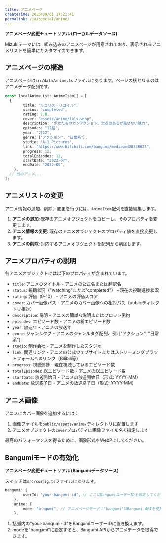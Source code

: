 ```yaml
---
title: アニメページ
createTime: 2025/09/01 17:21:41
permalink: /ja/special/anime/
---
```


**アニメページ変更チュートリアル (ローカルデータソース)**

Mizukiテーマには、組み込みのアニメページが用意されており、表示されるアニメリストを簡単にカスタマイズできます。

## アニメページの構造

アニメページは`src/data/anime.ts`ファイルにあります。ページの核となるのはアニメデータ配列です。

```typescript
const localAnimeList: AnimeItem[] = [
  {
		title: "リコリス・リコイル",
		status: "completed",
		rating: 9.8,
		cover: "assets/anime/lkls.webp",
		description: "少女たちのガンアクション、欠点はあるが隠せない魅力",
		episodes: "12話",
		year: "2022",
		genre: ["アクション", "日常系"],
		studio: "A-1 Pictures",
		link: "https://www.bilibili.com/bangumi/media/md28338623",
		progress: 12,
		totalEpisodes: 12,
		startDate: "2022-07",
		endDate: "2022-09",
	},
  // 他のアニメ...
];
```

## アニメリストの変更

アニメ情報の追加、削除、変更を行うには、`AnimeItem`配列を直接編集します。

1. **アニメの追加**: 既存のアニメオブジェクトをコピーし、そのプロパティを変更します。
2. **アニメ情報の変更**: 既存のアニメオブジェクトのプロパティ値を直接変更します。
3. **アニメの削除**: 対応するアニメオブジェクトを配列から削除します。

## アニメプロパティの説明

各アニメオブジェクトには以下のプロパティが含まれています。

- `title`: アニメのタイトル - アニメの公式名または翻訳名
- `status`: 視聴状況（"watching"または"completed"） - 現在の視聴進捗状況
- `rating`: 評価（0-10） - アニメの評価スコア
- `cover`: カバー画像パス - アニメのカバー画像への相対パス（publicディレクトリ相対）
- `description`: 説明 - アニメの簡単な説明またはプロット要約
- `episodes`: エピソード数 - アニメの総エピソード数
- `year`: 放送年 - アニメの放送年
- `genre`: ジャンルタグ - アニメのジャンルタグ配列、例: ["アクション", "日常系"]
- `studio`: 制作会社 - アニメを制作したスタジオ
- `link`: 関連リンク - アニメの公式ウェブサイトまたはストリーミングプラットフォームへのリンク（Bilibili等）
- `progress`: 視聴進捗 - 現在視聴しているエピソード数
- `totalEpisodes`: 総エピソード数 - アニメの総エピソード数
- `startDate`: 放送開始日 - アニメの放送開始日（形式: YYYY-MM）
- `endDate`: 放送終了日 - アニメの放送終了日（形式: YYYY-MM）

## アニメ画像

アニメにカバー画像を追加するには：

1. 画像ファイルを`public/assets/anime/`ディレクトリに配置します
2. アニメオブジェクトの`cover`プロパティに画像ファイル名を指定します

最高のパフォーマンスを得るために、画像形式をWebPにしてください。




## Bangumiモードの有効化

**アニメページ変更チュートリアル (Bangumiデータソース)**

スイッチは`src/config.ts`ファイルにあります。
```typescript
bangumi: {
		userId: "your-bangumi-id", // ここにBangumiユーザーIDを設定してください。テスト用に"sai"を設定できます
	},
	anime: {
		mode: "bangumi", // アニメページモード："bangumi"はBangumi APIを使用、"local"はローカル設定を使用
	},
```

1. 括弧内の"your-bangumi-id"をBangumiユーザーIDに置き換えます。
2. modeを"bangumi"に設定すると、Bangumi APIからアニメデータを取得できます。
